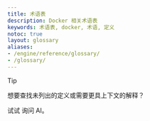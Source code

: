 ```yaml
---
title: 术语表
description: Docker 相关术语表
keywords: 术语表, docker, 术语, 定义
notoc: true
layout: glossary
aliases:
- /engine/reference/glossary/
- /glossary/
---
```


> [!TIP]
>
> 想要查找未列出的定义或需要更具上下文的解释？
>
> 试试 <a role="button" tabindex="0" class="open-kapa-widget">询问 AI</a>。


<!--
要编辑/添加/删除术语表条目，请访问以下 YAML 文件：
https://github.com/docker/docs/blob/main/data/glossary.yaml
-->